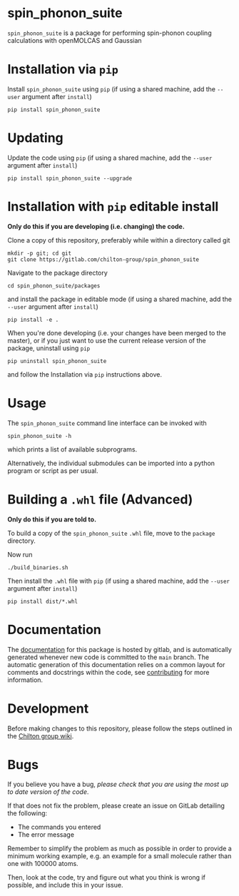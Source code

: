 # spin_phonon_suite

`spin_phonon_suite` is a package for performing spin-phonon coupling
calculations with openMOLCAS and Gaussian

# Installation via `pip`

Install `spin_phonon_suite` using `pip` (if using a shared machine, add the `--user` argument after `install`)

```
pip install spin_phonon_suite
```

# Updating

Update the code using `pip` (if using a shared machine, add the `--user` argument after `install`)

```
pip install spin_phonon_suite --upgrade
```

# Installation with `pip` editable install

**Only do this if you are developing (i.e. changing) the code.**

Clone a copy of this repository, preferably while within a directory called git

```
mkdir -p git; cd git
git clone https://gitlab.com/chilton-group/spin_phonon_suite
```

Navigate to the package directory

```
cd spin_phonon_suite/packages
```

and install the package in editable mode (if using a shared machine, add the `--user` argument after `install`)

```
pip install -e .
```

When you're done developing (i.e. your changes have been merged to the master), 
or if you just want to use the current release version of the package, uninstall using `pip`

```
pip uninstall spin_phonon_suite
```

and follow the Installation via `pip` instructions above.

# Usage

The `spin_phonon_suite` command line interface can be invoked with 

```
spin_phonon_suite -h
```

which prints a list of available subprograms.

Alternatively, the individual submodules can be imported into a python program or script as per usual.

# Building a `.whl` file (Advanced)

**Only do this if you are told to.**

To build a copy of the `spin_phonon_suite` `.whl` file, move to the `package` directory.

Now run

```
./build_binaries.sh
```

Then install the `.whl` file with `pip` (if using a shared machine, add the `--user` argument after `install`)

```
pip install dist/*.whl
```

# Documentation

The [documentation](https://chilton-group.gitlab.io/spin_phonon_suite/) for this package is hosted by gitlab, and is automatically generated whenever new code is committed to the `main` branch. The automatic generation of this documentation relies on a common layout for comments and docstrings within the code, see [contributing](https://gitlab.com/chilton-group/group-wiki/-/wikis/Contributing:-General) for more information.

# Development

Before making changes to this repository, please follow the steps outlined in the [Chilton group wiki](https://gitlab.com/chilton-group/group-wiki/-/wikis/Contributing:-General).

# Bugs

If you believe you have a bug, *please check that you are using the most up to date version of the code*. 

If that does not fix the problem, please create an issue on GitLab detailing the following:
 - The commands you entered
 - The error message

Remember to simplify the problem as much as possible in order to provide a minimum working example, e.g. an example for a small molecule rather than one with 100000 atoms.

Then, look at the code, try and figure out what you think is wrong if possible, and include this in your issue.
